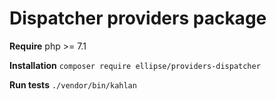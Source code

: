 # Dispatcher providers package

**Require** php >= 7.1

**Installation** `composer require ellipse/providers-dispatcher`

**Run tests** `./vendor/bin/kahlan`
